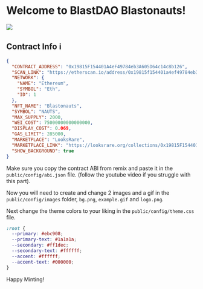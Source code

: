# Welcome to BlastDAO Blastonauts!

![](https://github.com/yagetty/Blastonauts/logo-blob.png)

## Contract Info ℹ️

```json
{
  "CONTRACT_ADDRESS": "0x19815F154401A4eF49784eb3A605D64c14c8b126",
  "SCAN_LINK": "https://etherscan.io/address/0x19815f154401a4ef49784eb3a605d64c14c8b126",
  "NETWORK": {
    "NAME": "Ethereum",
    "SYMBOL": "Eth",
    "ID": 1
  },
  "NFT_NAME": "Blastonauts",
  "SYMBOL": "NAUTS",
  "MAX_SUPPLY": 2000,
  "WEI_COST": 75000000000000000,
  "DISPLAY_COST": 0.069,
  "GAS_LIMIT": 285000,
  "MARKETPLACE": "LooksRare",
  "MARKETPLACE_LINK": "https://looksrare.org/collections/0x19815F154401A4eF49784eb3A605D64c14c8b126",
  "SHOW_BACKGROUND": true
}
```

Make sure you copy the contract ABI from remix and paste it in the `public/config/abi.json` file.
(follow the youtube video if you struggle with this part).

Now you will need to create and change 2 images and a gif in the `public/config/images` folder, `bg.png`, `example.gif` and `logo.png`.

Next change the theme colors to your liking in the `public/config/theme.css` file.

```css
:root {
  --primary: #ebc908;
  --primary-text: #1a1a1a;
  --secondary: #ff1dec;
  --secondary-text: #ffffff;
  --accent: #ffffff;
  --accent-text: #000000;
}
```

Happy Minting!
